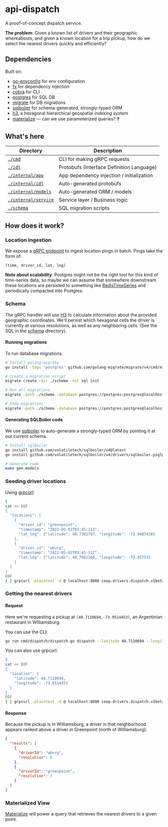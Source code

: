 # api-dispatch
A proof-of-concept dispatch service.

**The problem**: Given a known list of drivers and their geographic whereabouts,
and given a known location for a trip pickup, how do we select the nearest 
drivers quickly and efficiently?

## Dependencies
Built on:
* [go-envconfig](https://github.com/sethvargo/go-envconfig) for env configuration
* [fx](https://github.com/uber-go/fx) for dependency injection
* [cobra](https://github.com/spf13/cobra) for CLI
* [postgres](https://www.postgresql.org/) for SQL DB
* [migrate](https://github.com/golang-migrate/migrate) for DB migrations
* [sqlboiler](https://github.com/volatiletech/sqlboiler) for schema-generated, strongly-typed ORM
* [h3](https://h3geo.org/), a hexagonal hierarchical geospatial indexing system
* [materialize](https://materialize.com/) — can we use parameterized queries? :question:

## What's here
| Directory                                  | Description                               |
|--------------------------------------------|-------------------------------------------|
| [`./cmd`](./cmd)                           | CLI for making gRPC requests              |
| [`./idl`](./idl)                           | Protobufs (Interface Definition Language) |
| [`./internal/app`](./internal/app)         | App dependency injection / initialization |
| [`./internal/idl`](./internal/idl)         | Auto-generated protobufs                  |
| [`./internal/models`](./internal/models)   | Auto-generated ORM / models               |
| [`./internal/service`](./internal/service) | Service layer / Business logic            |
| [`./schema`](./schema)                     | SQL migration scripts                     |

## How does it work?
### Location Ingestion
We expose a [gRPC endpoint](idl/coop/drivers/dispatch/v1beta1/api.proto) to 
ingest location pings in batch. Pings take the form of:
```
(time, driver_id, lat, lng)
```

**Note about scalability**: Postgres might not be the right tool for this kind 
of time-series data, so maybe we can assume that somewhere downstream these 
locations are persisted to something like
[RedisTimeSeries](https://redis.io/docs/stack/timeseries/) and periodically 
compacted into Postgres.

### Schema
The gRPC handler will use [H3](https://h3geo.org/) to calculate information 
about the provided geographic coordinates. We'll persist which hexagonal cells
the driver is currently at various resolutions, as well as any neighboring 
cells. (See the SQL in the [schema](./schema) directory).

#### Running migrations
To run database migrations:
```bash
# Install golang-migrate
go install -tags 'postgres' github.com/golang-migrate/migrate/v4/cmd/migrate@latest

# Create a migration script
migrate create -dir ./schema -ext sql init

# Run all migrations
migrate -path ./schema -database postgres://postgres:postgres@localhost:5432/dispatch\?sslmode=disable up

# Undo migrations
migrate -path ./schema -database postgres://postgres:postgres@localhost:5432/dispatch\?sslmode=disable down
```

#### Generating SQLBoiler code
We use [sqlboiler](https://github.com/volatiletech/sqlboiler) to auto-generate
a strongly-typed ORM by pointing it at our current schema.

```bash
# Install sqlboiler
go install github.com/volatiletech/sqlboiler/v4@latest
go install github.com/volatiletech/sqlboiler/v4/drivers/sqlboiler-psql@latest

# Generate code
make gen-models
```

### Seeding driver locations
Using [grpcurl](https://github.com/fullstorydev/grpcurl):
```bash
(
cat << EOF
{
  "locations": [
    {
      "driver_id": "greenpoint",
      "timestamp": "2022-05-02T03:45:11Z",
      "lat_lng": {"latitude": 40.7302797, "longitude": -73.9487438}
    },
    {
      "driver_id": "wburg",
      "timestamp": "2022-05-02T03:45:11Z",
      "lat_lng": {"latitude": 40.7082168, "longitude": -73.95753}
    }
  ]
}
EOF
) | grpcurl -plaintext -d @ localhost:8080 coop.drivers.dispatch.v1beta1.DispatchService/Ingest
```

### Getting the nearest drivers

#### Request
Here we're requesting a pickup at `(40.7110694,-73.9514453)`, an Argentinian 
restaurant in Williamsburg.

You can use the CLI:
```bash
go run cmd/dispatch/dispatch.go dispatch --latitude 40.7110694 --longitude -73.9514453
```

You can also use grpcurl:
```bash
(
cat << EOF
{
  "location": {
    "latitude": 40.7110694,
    "longitude": -73.9514453
  }
}
EOF
) | grpcurl -plaintext -d @ localhost:8080 coop.drivers.dispatch.v1beta1.DispatchService/Dispatch
```

#### Response
Because the pickup is in Williamsburg, a driver in that neighborhood appears
ranked above a driver in Greenpoint (north of Williamsburg).
```json
{
  "results": [
    {
      "driverId": "wburg",
      "resolution": 8
    },
    {
      "driverId": "greenpoint",
      "resolution": 7
    }
  ]
}
```

### Materialized View
[Materialize](https://materialize.com/) will power a query that retrieves the 
nearest drivers to a given point.